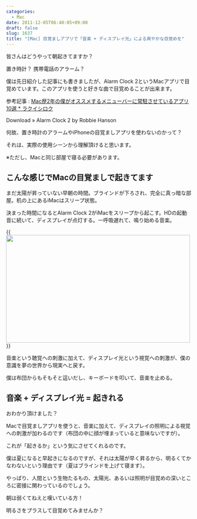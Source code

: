 ```yaml
---
categories:
  - Mac
date: 2011-12-05T06:40:05+09:00
draft: false
slug: 1637
title: "[Mac] 目覚ましアプリで「音楽 + ディスプレイ光」による爽やかな目覚めを"
---
```


皆さんはどうやって朝起きてますか？

置き時計？ 携帯電話のアラーム？

僕は先日紹介した記事にも書きましたが、Alarm Clock 2というMacアプリで目覚めています。このアプリを使うと好きな曲で目覚めることが出来ます。

参考記事 : [Mac歴2年の僕がオススメするメニューバーに常駐させているアプリ10選 * ラクイシロク](http://rakuishi.com/archives/1546/)

Download » Alarm Clock 2 by Robbie Hanson

何故、置き時計のアラームやiPhoneの目覚ましアプリを使わないのかって？

それは、実際の使用シーンから理解頂けると思います。

※ただし、Macと同じ部屋で寝る必要があります。

## こんな感じでMacの目覚ましで起きてます

まだ太陽が昇っていない早朝の時間。ブラインドが下ろされ、完全に真っ暗な部屋。机の上にあるiMacはスリープ状態。

決まった時間になるとAlarm Clock 2がiMacをスリープから起こす。HDの起動音に続いて、ディスプレイが点灯する。一呼吸遅れて、鳴り始める音楽。

{{<img alt="" src="/images/2011/11/1637_1.png" width="500" height="293">}}

音楽という聴覚への刺激に加えて、ディスプレイ光という視覚への刺激が、僕の意識を夢の世界から現実へと戻す。

僕は布団からもそもそと這いだし、キーボードを叩いて、音楽を止める。

## 音楽 + ディスプレイ光 = 起きれる

おわかり頂けました？

Macで目覚ましアプリを使うと、音楽に加えて、ディスプレイの照明による視覚への刺激が加わるのです（布団の中に顔が埋まっていると意味ないですが）。

これが「起きるか」という気にさせてくれるのです。

僕は夏になると早起きになるのですが、それは太陽が早く昇るから、明るくてかなわないという理由です（夏はブラインドを上げて寝ます）。

やっぱり、人間という生物たるもの、太陽光、あるいは照明が目覚めの深いところに密接に関わっているのでしょう。

朝は弱くてねえと嘆いている方！

明るさをプラスして目覚めてみませんか？
